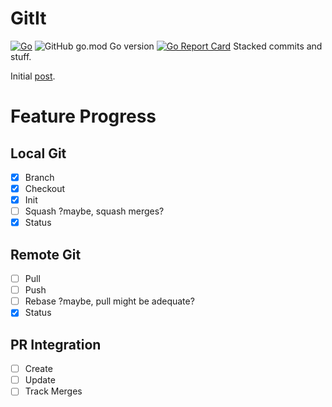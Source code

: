 # GitIt

[![Go](https://github.com/nfisher/gitit/actions/workflows/go.yml/badge.svg)](https://github.com/nfisher/gitit/actions/workflows/go.yml) ![GitHub go.mod Go version](https://img.shields.io/github/go-mod/go-version/nfisher/gitit) [![Go Report Card](https://goreportcard.com/badge/github.com/nfisher/gitit)](https://goreportcard.com/report/github.com/nfisher/gitit)
Stacked commits and stuff.

Initial [post](https://junctionbox.ca/2022/06/22/stacked-commits.html). 

# Feature Progress

## Local Git

* [x] Branch
* [x] Checkout
* [x] Init
* [ ] Squash ?maybe, squash merges?
* [x] Status

## Remote Git

* [ ] Pull
* [ ] Push
* [ ] Rebase ?maybe, pull might be adequate?
* [x] Status

## PR Integration

* [ ] Create
* [ ] Update
* [ ] Track Merges